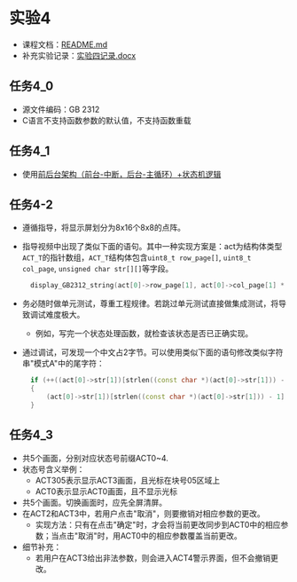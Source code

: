 # 实验4

- 课程文档：[README.md](../../README.md)
- 补充实验记录：[实验四记录.docx](实验四记录.docx)

## 任务4_0

- 源文件编码：GB 2312
- C语言不支持函数参数的默认值，不支持函数重载

## 任务4_1

- 使用[前后台架构（前台-中断，后台-主循环）+状态机逻辑](https://vshare.sjtu.edu.cn/play/5e55d9f7a4e0b58856fb5b9dd7aa359f)

## 任务4-2

- 遵循指导，将显示屏划分为8x16个8x8的点阵。
- 指导视频中出现了类似下面的语句。其中一种实现方案是：act为结构体类型`ACT_T`的指针数组，`ACT_T`结构体包含`uint8_t row_page[]`, `uint8_t col_page`, `unsigned char str[][]`等字段。

  ```cpp
    display_GB2312_string(act[0]->row_page[1], act[0]->col_page[1] * 8 - 7, act[0]->str[1], 1);
  ```

- 务必随时做单元测试，尊重工程规律。若跳过单元测试直接做集成测试，将导致调试难度极大。
  - 例如，写完一个状态处理函数，就检查该状态是否已正确实现。
- 通过调试，可发现一个中文占2字节。可以使用类似下面的语句修改类似字符串"模式A"中的尾字符：

  ```cpp
    if (++((act[0]->str[1])[strlen((const char *)(act[0]->str[1])) - 1]) > 'C')
    {
        (act[0]->str[1])[strlen((const char *)(act[0]->str[1])) - 1] = 'A';
    }
  ```

## 任务4_3

- 共5个画面，分别对应状态号前缀ACT0~4.
- 状态号含义举例：
  - ACT305表示显示ACT3画面，且光标在块号05区域上
  - ACT0表示显示ACT0画面，且不显示光标
- 共5个画面。切换画面时，应先全屏清屏。
- 在ACT2和ACT3中，若用户点击"取消"，则要撤销对相应参数的更改。
  - 实现方法：只有在点击"确定"时，才会将当前更改同步到ACT0中的相应参数；当点击"取消"时，用ACT0中的相应参数覆盖当前更改。
- 细节补充：
  - 若用户在ACT3给出非法参数，则会进入ACT4警示界面，但不会撤销更改。
